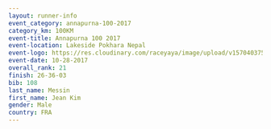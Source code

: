 ```yaml
---
layout: runner-info 
event_category: annapurna-100-2017 
category_km: 100KM 
event-title: Annapurna 100 2017 
event-location: Lakeside Pokhara Nepal 
event-logo: https://res.cloudinary.com/raceyaya/image/upload/v1570403752/logo/annapurna-100_kbwug4.jpg 
event-date: 10-28-2017 
overall_rank: 21
finish: 26-36-03
bib: 108
last_name: Messin
first_name: Jean Kim
gender: Male
country: FRA
---
```


